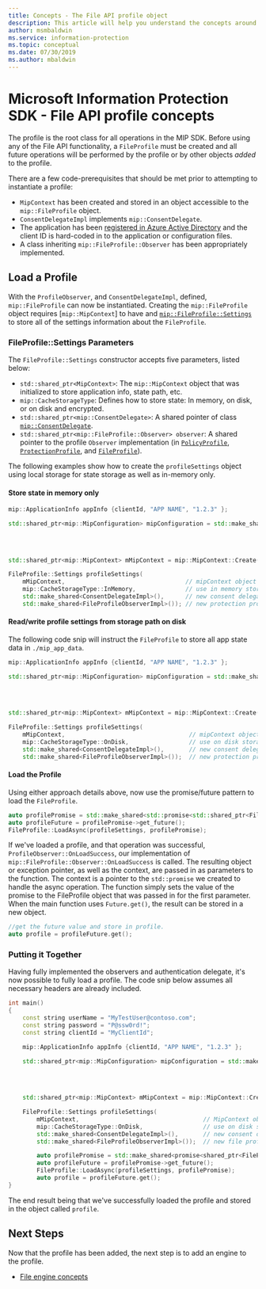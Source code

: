 ```yaml
---
title: Concepts - The File API profile object
description: This article will help you understand the concepts around the File profile object, which is created during application initialization.
author: msmbaldwin
ms.service: information-protection
ms.topic: conceptual
ms.date: 07/30/2019
ms.author: mbaldwin
---
```


# Microsoft Information Protection SDK - File API profile concepts

The profile is the root class for all operations in the MIP SDK. Before using any of the File API functionality, a `FileProfile` must be created and all future operations will be performed by the profile or by other objects *added* to the profile.

There are a few code-prerequisites that should be met prior to attempting to instantiate a profile:

- `MipContext` has been created and stored in an object accessible to the `mip::FileProfile` object.
- `ConsentDelegateImpl` implements `mip::ConsentDelegate`.
- The application has been [registered in Azure Active Directory](/azure/active-directory/develop/quickstart-v1-integrate-apps-with-azure-ad.md) and the client ID is hard-coded in to the application or configuration files.
- A class inheriting `mip::FileProfile::Observer` has been appropriately implemented.

## Load a Profile

With the `ProfileObserver`, and `ConsentDelegateImpl`, defined, `mip::FileProfile` can now be instantiated. Creating the `mip::FileProfile` object requires [`mip::MipContext`] to have and [`mip::FileProfile::Settings`](reference/class_mip_fileprofile_settings.md) to store all of the settings information about the `FileProfile`.

### FileProfile::Settings Parameters

The `FileProfile::Settings` constructor accepts five parameters, listed below:

- `std::shared_ptr<MipContext>`: The `mip::MipContext` object that was initialized to store application info, state path, etc.
- `mip::CacheStorageType`: Defines how to store state: In memory, on disk, or on disk and encrypted.
- `std::shared_ptr<mip::ConsentDelegate>`: A shared pointer of class [`mip::ConsentDelegate`](reference/class_mip_consentdelegate.md).
- `std::shared_ptr<mip::FileProfile::Observer> observer`: A shared pointer to the profile `Observer` implementation (in [`PolicyProfile`](reference/class_mip_policyprofile_observer.md), [`ProtectionProfile`](reference/class_mip_protectionprofile_observer.md), and [`FileProfile`](reference/class_mip_fileprofile_observer.md)).

The following examples show how to create the `profileSettings` object using local storage for state storage as well as in-memory only. 

#### Store state in memory only

```cpp
mip::ApplicationInfo appInfo {clientId, "APP NAME", "1.2.3" };

std::shared_ptr<mip::MipConfiguration> mipConfiguration = std::make_shared<mip::MipConfiguration>(mAppInfo,
			                                                                                        "mip_data",
                                                                                       				mip::LogLevel::Trace,
                                                                                                    false);

std::shared_ptr<mip::MipContext> mMipContext = mip::MipContext::Create(mipConfiguration);

FileProfile::Settings profileSettings(
    mMipContext,                                  // mipContext object
    mip::CacheStorageType::InMemory,              // use in memory storage
    std::make_shared<ConsentDelegateImpl>(),      // new consent delegate
    std::make_shared<FileProfileObserverImpl>()); // new protection profile observer
```

#### Read/write profile settings from storage path on disk

The following code snip will instruct the `FileProfile` to store all app state data in `./mip_app_data`.

```cpp
mip::ApplicationInfo appInfo {clientId, "APP NAME", "1.2.3" };

std::shared_ptr<mip::MipConfiguration> mipConfiguration = std::make_shared<mip::MipConfiguration>(mAppInfo,
				                                                                                    "mip_data",
                                                                                        			mip::LogLevel::Trace,
                                                                                                    false);

std::shared_ptr<mip::MipContext> mMipContext = mip::MipContext::Create(mipConfiguration);

FileProfile::Settings profileSettings(
    mMipContext,                                   // mipContext object
    mip::CacheStorageType::OnDisk,                 // use on disk storage    
    std::make_shared<ConsentDelegateImpl>(),       // new consent delegate
    std::make_shared<FileProfileObserverImpl>());  // new protection profile observer
```

#### Load the Profile

Using either approach details above, now use the promise/future pattern to load the `FileProfile`.

```cpp
auto profilePromise = std::make_shared<std::promise<std::shared_ptr<FileProfile>>>();
auto profileFuture = profilePromise->get_future();
FileProfile::LoadAsync(profileSettings, profilePromise);
```

If we've loaded a profile, and that operation was successful, `ProfileObserver::OnLoadSuccess`, our implementation of `mip::FileProfile::Observer::OnLoadSuccess` is called. The resulting object or exception pointer, as well as the context, are passed in as parameters to the function. The context is a pointer to the `std::promise` we created to handle the async operation. The function simply sets the value of the promise to the FileProfile object that was passed in for the first parameter. When the main function uses `Future.get()`, the result can be stored in a new object.

```cpp
//get the future value and store in profile. 
auto profile = profileFuture.get();
```

### Putting it Together

Having fully implemented the observers and authentication delegate, it's now possible to fully load a profile. The code snip below assumes all necessary headers are already included.

```cpp
int main()
{
    const string userName = "MyTestUser@contoso.com";
    const string password = "P@ssw0rd!";
    const string clientId = "MyClientId";

    mip::ApplicationInfo appInfo {clientId, "APP NAME", "1.2.3" };

    std::shared_ptr<mip::MipConfiguration> mipConfiguration = std::make_shared<mip::MipConfiguration>(mAppInfo,
				                                                                                        "mip_data",
                                                                                        				mip::LogLevel::Trace,
                                                                                                        false);

    std::shared_ptr<mip::MipContext> mMipContext = mip::MipContext::Create(mipConfiguration);

    FileProfile::Settings profileSettings(
        mMipContext,                                   // MipContext object
        mip::CacheStorageType::OnDisk,                 // use on disk storage        
        std::make_shared<ConsentDelegateImpl>(),       // new consent delegate
        std::make_shared<FileProfileObserverImpl>());  // new file profile observer

        auto profilePromise = std::make_shared<promise<shared_ptr<FileProfile>>>();
        auto profileFuture = profilePromise->get_future();
        FileProfile::LoadAsync(profileSettings, profilePromise);
        auto profile = profileFuture.get();
}
```

The end result being that we've successfully loaded the profile and stored in the object called `profile`.

## Next Steps

Now that the profile has been added, the next step is to add an engine to the profile. 

- [File engine concepts](concept-profile-engine-file-engine-cpp.md)
